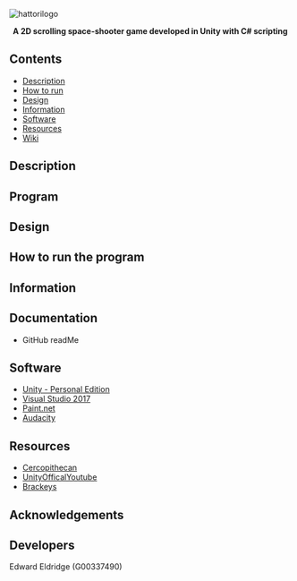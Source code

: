 ![hattorilogo](![hattoritemplate](https://user-images.githubusercontent.com/22448079/46078949-90483180-c18d-11e8-9f23-7eea7aceb7de.png))

<p align="center">
  <b>A 2D scrolling space-shooter game developed in Unity with C# scripting</b><br>
</p>

## Contents
* [Description](#description)
* [How to run](#how-to-run-the-program)
* [Design](#design)
* [Information](#information)
* [Software](#Software)
* [Resources](#resources)
* [Wiki](https://github.com/EddieEldridge/UnityZephyr/wiki)

## Description


## Program


## Design


## How to run the program


## Information


## Documentation
- GitHub readMe

## Software
- [Unity - Personal Edition](https://store.unity.com/products/unity-personal)
- [Visual Studio 2017](https://www.visualstudio.com/)
- [Paint.net](https://www.getpaint.net/)
- [Audacity](https://www.audacityteam.org/)

## Resources
- [Cercopithecan](https://www.youtube.com/user/Cercopithecan)
- [UnityOfficalYoutube](https://www.youtube.com/user/Unity3D)
- [Brackeys](https://www.youtube.com/user/Brackeys)

## Acknowledgements

## Developers
Edward Eldridge (G00337490)
